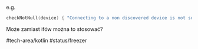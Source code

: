 e.g. 
```kotlin
checkNotNull(device) { "Connecting to a non discovered device is not supported." }
```
Może zamiast ifów można to stosować?

#tech-area/kotlin
#status/freezer 